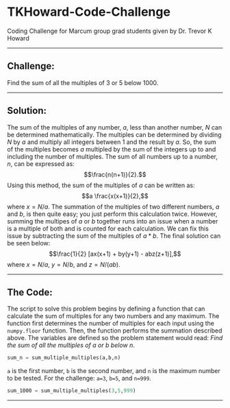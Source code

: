 # TKHoward-Code-Challenge
Coding Challenge for Marcum group grad students given by Dr. Trevor K Howard

---
## Challenge:


Find the sum of all the multiples of 3 or 5 below 1000.

---
## Solution:


The sum of the multiples of any number, $a$, less than another number, $N$ can be determined mathematically. The multiples can be determined by dividing $N$ by $a$ and multiply all integers between 1 and the result by $a$. So, the sum of the multiples becomes $a$ multipled by the sum of the integers up to and including the number of multiples. The sum of all numbers up to a number, $n$, can be expressed as:
$$\frac{n(n+1)}{2}.$$
Using this method, the sum of the multiples of $a$ can be written as:
$$a \frac{x(x+1)}{2},$$
where $x=N/a$. The summation of the multiples of two different numbers, $a$ and $b$, is then quite easy; you just perform this calculation twice. However, summing the multipes of $a$ or $b$ together runs into an issue when a number is a multiple of both and is counted for each calculation. We can fix this issue by subtracting the sum of the multiples of $a*b$. The final solution can be seen below:
$$\frac{1}{2} [ax(x+1) + by(y+1) - abz(z+1)],$$
where $x=N/a$, $y=N/b$, and $z=N/(ab)$.

---
## The Code:
The script to solve this problem begins by defining a function that can calculate the sum of multiples for any two numbers and any maximum. The function first determines the number of multiples for each input using the `numpy.floor` function. Then, the function performs the summation described above. The variables are defined so the problem statement would read: *Find the sum of all the multiples of $a$ or $b$ below $n$*.

```python
sum_n = sum_multiple_multiples(a,b,n)
```

`a` is the first number, `b` is the second number, and `n` is the maximum number to be tested. For the challenge: `a=3`, `b=5`, and `n=999`.

```python
sum_1000 = sum_multiple_multiples(3,5,999)
```


---